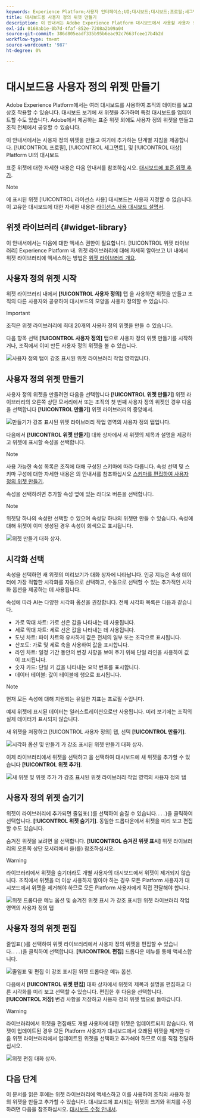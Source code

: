 ```yaml
---
keywords: Experience Platform;사용자 인터페이스;UI;대시보드;대시보드;프로필;세그먼트;대상;라이선스 사용;위젯;지표;
title: 대시보드용 사용자 정의 위젯 만들기
description: 이 안내서는 Adobe Experience Platform 대시보드에서 사용할 사용자 정의 위젯을 만드는 단계별 지침을 제공합니다.
exl-id: 0168ab1e-0b7d-4faf-852e-7208a2b09a04
source-git-commit: 386d805eadf335b95b6eac92c7663fcee17b4b2d
workflow-type: tm+mt
source-wordcount: '987'
ht-degree: 0%

---
```


# 대시보드용 사용자 정의 위젯 만들기

Adobe Experience Platform에서는 여러 대시보드를 사용하여 조직의 데이터를 보고 상호 작용할 수 있습니다. 대시보드 보기에 새 위젯을 추가하여 특정 대시보드를 업데이트할 수도 있습니다. Adobe에서 제공하는 표준 위젯 외에도 사용자 정의 위젯을 만들고 조직 전체에서 공유할 수 있습니다.

이 안내서에서는 사용자 정의 위젯을 만들고 여기에 추가하는 단계별 지침을 제공합니다. [!UICONTROL 프로필], [!UICONTROL 세그먼트], 및 [!UICONTROL 대상] Platform UI의 대시보드

표준 위젯에 대한 자세한 내용은 다음 안내서를 참조하십시오. [대시보드에 표준 위젯 추가](standard-widgets.md).

>[!NOTE]
>
>에 표시된 위젯 [!UICONTROL 라이선스 사용] 대시보드는 사용자 지정할 수 없습니다. 이 고유한 대시보드에 대한 자세한 내용은 [라이선스 사용 대시보드 설명서](../guides/license-usage.md).

## 위젯 라이브러리 {#widget-library}

이 안내서에서는 다음에 대한 액세스 권한이 필요합니다. [!UICONTROL 위젯 라이브러리] Experience Platform 내. 위젯 라이브러리에 대해 자세히 알아보고 UI 내에서 위젯 라이브러리에 액세스하는 방법은 [위젯 라이브러리 개요](widget-library.md).

## 사용자 정의 위젯 시작

위젯 라이브러리 내에서 **[!UICONTROL 사용자 정의]** 탭 을 사용하면 위젯을 만들고 조직의 다른 사용자와 공유하여 대시보드의 모양을 사용자 정의할 수 있습니다.

>[!IMPORTANT]
>
>조직은 위젯 라이브러리에 최대 20개의 사용자 정의 위젯을 만들 수 있습니다.

다음 항목 선택 **[!UICONTROL 사용자 정의]** 탭으로 사용자 정의 위젯 만들기를 시작하거나, 조직에서 이미 만든 사용자 정의 위젯을 볼 수 있습니다.

![사용자 정의 탭이 강조 표시된 위젯 라이브러리 작업 영역입니다.](../images/customization/custom-widgets.png)

## 사용자 정의 위젯 만들기

사용자 정의 위젯을 만들려면 다음을 선택합니다 **[!UICONTROL 위젯 만들기]** 위젯 라이브러리의 오른쪽 상단 모서리에서 또는 조직의 첫 번째 사용자 정의 위젯인 경우 다음을 선택합니다 **[!UICONTROL 만들기]** 위젯 라이브러리의 중앙에서.

![만들기가 강조 표시된 위젯 라이브러리 작업 영역의 사용자 정의 탭입니다.](../images/customization/create-widget.png)

다음에서 **[!UICONTROL 위젯 만들기]** 대화 상자에서 새 위젯의 제목과 설명을 제공하고 위젯에 표시할 속성을 선택합니다.

>[!NOTE]
>
>사용 가능한 속성 목록은 조직에 대해 구성된 스키마에 따라 다릅니다. 속성 선택 및 스키마 구성에 대한 자세한 내용은 의 안내서를 참조하십시오 [스키마를 편집하여 사용자 정의 위젯 만들기](edit-schema.md).

속성을 선택하려면 추가할 속성 옆에 있는 라디오 버튼을 선택합니다.

>[!NOTE]
>
>위젯당 하나의 속성만 선택할 수 있으며 속성당 하나의 위젯만 만들 수 있습니다. 속성에 대해 위젯이 이미 생성된 경우 속성이 회색으로 표시됩니다.

![위젯 만들기 대화 상자.](../images/customization/create-widget-dialog.png)

## 시각화 선택

속성을 선택하면 새 위젯의 미리보기가 대화 상자에 나타납니다. 인공 지능은 속성 데이터에 가장 적합한 시각화를 자동으로 선택하고, 수동으로 선택할 수 있는 추가적인 시각화 옵션을 제공하는 데 사용됩니다.

속성에 따라 AI는 다양한 시각화 옵션을 권장합니다. 전체 시각화 목록은 다음과 같습니다.

* 가로 막대 차트: 가로 선은 값을 나타내는 데 사용됩니다.
* 세로 막대 차트: 세로 선은 값을 나타내는 데 사용됩니다.
* 도넛 차트: 파이 차트와 유사하게 값은 전체의 일부 또는 조각으로 표시됩니다.
* 산포도: 가로 및 세로 축을 사용하여 값을 표시합니다.
* 라인 차트: 일정 기간 동안의 변경 사항을 보여 주기 위해 단일 라인을 사용하여 값이 표시됩니다.
* 숫자 카드: 단일 키 값을 나타내는 요약 번호를 표시합니다.
* 데이터 테이블: 값이 테이블에 행으로 표시됩니다.

>[!NOTE]
>
>현재 모든 속성에 대해 지원되는 유일한 지표는 프로필 수입니다.
>
>예제 위젯에 표시된 데이터는 일러스트레이션으로만 사용됩니다. 미리 보기에는 조직의 실제 데이터가 표시되지 않습니다.

새 위젯을 저장하고 [!UICONTROL 사용자 정의] 탭, 선택 **[!UICONTROL 만들기]**.

![시각화 옵션 및 만들기 가 강조 표시된 위젯 만들기 대화 상자.](../images/customization/create-widget-select-attribute.png)

이제 라이브러리에서 위젯을 선택하고 을 선택하여 대시보드에 새 위젯을 추가할 수 있습니다 **[!UICONTROL 위젯 추가]**.

![새 위젯 및 위젯 추가 가 강조 표시된 위젯 라이브러리 작업 영역의 사용자 정의 탭](../images/customization/custom-widgets-new.png)

## 사용자 정의 위젯 숨기기

위젯이 라이브러리에 추가되면 줄임표( )를 선택하여 숨길 수 있습니다.`...`)을 클릭하여 선택합니다. **[!UICONTROL 위젯 숨기기]**. 동일한 드롭다운에서 위젯을 미리 보고 편집할 수도 있습니다.

숨겨진 위젯을 보려면 을 선택합니다. **[!UICONTROL 숨겨진 위젯 표시]** 위젯 라이브러리의 오른쪽 상단 모서리에서 을(를) 참조하십시오.

>[!WARNING]
>
>라이브러리에서 위젯을 숨기더라도 개별 사용자의 대시보드에서 위젯이 제거되지 않습니다. 조직에서 위젯을 더 이상 사용하지 말아야 하는 경우 모든 Platform 사용자가 대시보드에서 위젯을 제거해야 하므로 모든 Platform 사용자에게 직접 전달해야 합니다.

![위젯 드롭다운 메뉴 옵션 및 숨겨진 위젯 표시 가 강조 표시된 위젯 라이브러리 작업 영역의 사용자 정의 탭](../images/customization/hide-widget.png)

## 사용자 정의 위젯 편집

줄임표( )를 선택하여 위젯 라이브러리에서 사용자 정의 위젯을 편집할 수 있습니다.`...`)을 클릭하여 선택합니다. **[!UICONTROL 편집]** 드롭다운 메뉴를 통해 액세스합니다.

![줄임표 및 편집 이 강조 표시된 위젯 드롭다운 메뉴 옵션.](../images/customization/custom-widget-edit.png)

다음에서 **[!UICONTROL 위젯 편집]** 대화 상자에서 위젯의 제목과 설명을 편집하고 다른 시각화를 미리 보고 선택할 수 있습니다. 편집한 후 다음을 선택합니다. **[!UICONTROL 저장]** 변경 사항을 저장하고 사용자 정의 위젯 탭으로 돌아갑니다.

>[!WARNING]
>
>라이브러리에서 위젯을 편집해도 개별 사용자에 대한 위젯은 업데이트되지 않습니다. 위젯이 업데이트된 경우 모든 Platform 사용자가 대시보드에서 오래된 위젯을 제거한 다음 위젯 라이브러리에서 업데이트된 위젯을 선택하고 추가해야 하므로 이를 직접 전달하십시오.

![위젯 편집 대화 상자.](../images/customization/edit-widget.png)

## 다음 단계

이 문서를 읽은 후에는 위젯 라이브러리에 액세스하고 이를 사용하여 조직의 사용자 정의 위젯을 만들고 추가할 수 있습니다. 대시보드에 표시되는 위젯의 크기와 위치를 수정하려면 다음을 참조하십시오. [대시보드 수정 안내서](modify.md).

